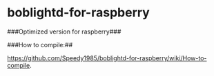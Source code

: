 boblightd-for-raspberry
=======================

###Optimized version for raspberry###

###How to compile:##

https://github.com/Speedy1985/boblightd-for-raspberry/wiki/How-to-compile.

